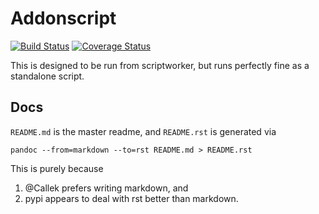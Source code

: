 Addonscript
==============

[![Build Status](https://travis-ci.org/mozilla-releng/addonscript.svg?branch=master)](https://travis-ci.org/mozilla-releng/addonscript) [![Coverage Status](https://coveralls.io/repos/github/mozilla-releng/addonscript/badge.svg?branch=master)](https://coveralls.io/github/mozilla-releng/addonscript?branch=master)

This is designed to be run from scriptworker, but runs perfectly fine as a standalone script.


Docs
----
`README.md` is the master readme, and `README.rst` is generated via

    pandoc --from=markdown --to=rst README.md > README.rst

This is purely because

1. @Callek prefers writing markdown, and
1. pypi appears to deal with rst better than markdown.


